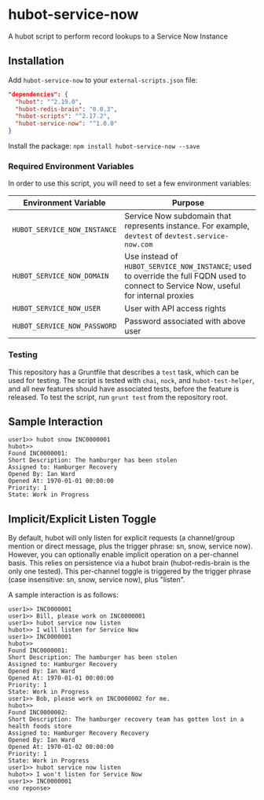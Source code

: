 # hubot-service-now
A hubot script to perform record lookups to a Service Now Instance

## Installation
Add `hubot-service-now` to your `external-scripts.json` file:
```json
"dependencies": {
  "hubot": "^2.19.0",
  "hubot-redis-brain": "0.0.3",
  "hubot-scripts": "^2.17.2",
  "hubot-service-now": "^1.0.0"
}
```

Install the package: `npm install hubot-service-now --save`

### Required Environment Variables
In order to use this script, you will need to set a few environment variables:

|Environment Variable|Purpose|
|--------------------|-------|
|`HUBOT_SERVICE_NOW_INSTANCE`|Service Now subdomain that represents instance. For example, `devtest` of `devtest.service-now.com`|
|`HUBOT_SERVICE_NOW_DOMAIN`|Use instead of `HUBOT_SERVICE_NOW_INSTANCE`; used to override the full FQDN used to connect to Service Now, useful for internal proxies|
|`HUBOT_SERVICE_NOW_USER`|User with API access rights|
|`HUBOT_SERVICE_NOW_PASSWORD`|Password associated with above user|

### Testing
This repository has a Gruntfile that describes a `test` task, which can be used for testing. The script is tested with `chai`, `nock`, and `hubot-test-helper`, and all new features should have associated tests, before the feature is released.
To test the script, run `grunt test` from the repository root.

## Sample Interaction
```
user1>> hubot snow INC0000001
hubot>>
Found INC0000001:
Short Description: The hamburger has been stolen
Assigned to: Hamburger Recovery
Opened By: Ian Ward
Opened At: 1970-01-01 00:00:00
Priority: 1
State: Work in Progress
```

## Implicit/Explicit Listen Toggle
By default, hubot will only listen for explicit requests (a channel/group mention or direct message, plus the trigger phrase: sn, snow, service now). However, you can optionally enable implicit operation on a per-channel basis. This relies on persistence via a hubot brain (hubot-redis-brain is the only one tested).
This per-channel toggle is triggered by the trigger phrase (case insensitive: sn, snow, service now), plus "listen".

A sample interaction is as follows:
```
user1>> INC0000001
user1>> Bill, please work on INC0000001
user1>> hubot service now listen
hubot>> I will listen for Service Now
user1>> INC0000001
hubot>>
Found INC0000001:
Short Description: The hamburger has been stolen
Assigned to: Hamburger Recovery
Opened By: Ian Ward
Opened At: 1970-01-01 00:00:00
Priority: 1
State: Work in Progress
user1>> Bob, please work on INC0000002 for me.
hubot>>
Found INC0000002:
Short Description: The hamburger recovery team has gotten lost in a health foods store
Assigned to: Hamburger Recovery Recovery
Opened By: Ian Ward
Opened At: 1970-01-02 00:00:00
Priority: 1
State: Work in Progress
user1>> hubot service now listen
hubot>> I won't listen for Service Now
user1>> INC0000001
<no reponse>
```
